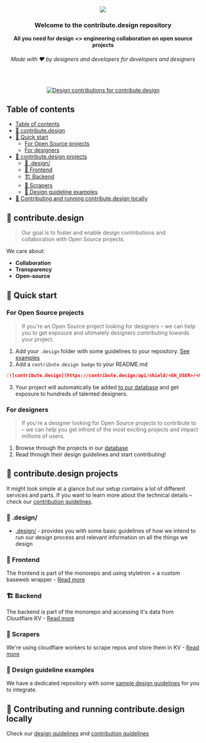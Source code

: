 <div align="center">
  <a href="https://contribute.design"><img src="https://i.imgur.com/ZoPpMsS.png" /></a>
  <h3>Welcome to the contribute.design repository</h3>
  <strong>All you need for design <> engineering collaboration on open source projects</strong>
  <h6>Made with ❤️ by designers and developers for developers and designers</h6>
</div>
<br>
<p align="center">
  <a href="https://contribute.design/contribute-design/contribute.design">
    <img src="https://contribute.design/api/shield/contribute-design/contribute.design" alt="Design contributions for contribute.design">
  </a>
</p>

## Table of contents

- [Table of contents](#table-of-contents)
- [🌟 contribute.design](#-contributedesign)
- [🚀 Quick start](#-quick-start)
  - [For Open Source projects](#for-open-source-projects)
  - [For designers](#for-designers)
- [🌲 contribute.design projects](#-contributedesign-projects)
  - [🙌 .design/](#-design)
  - [🎨 Frontend](#-frontend)
  - [🏗 Backend](#-backend)
  - [🎈 Scrapers](#-scrapers)
  - [💅 Design guideline examples](#-design-guideline-examples)
- [🚢 Contributing and running contribute.design locally](#-contributing-and-running-contributedesign-locally)

## 🌟 contribute.design

> Our goal is to foster and enable design contributions and collaboration with Open Source projects.

We care about:

- **Collaboration**
- **Transparency**
- **Open-source**

## 🚀 Quick start

### For Open Source projects

> If you're an Open Source project looking for designers – we can help you to get exposure and ultimately designers contributing towards your project.

1. Add your `.design` folder with some guidelines to your repository. [See examples](https://github.com/contribute-design/examples)
2. Add a `contribute.design badge` to your README.md

```md
[![contribute.design](https://contribute.design/api/shield/<GH_USER>/<GH_PROJECT>)](https://contribute.design/<GH_USER>/<GH_PROJECT>)
```

3. Your project will automatically be added [to our database](https://contribute.design/projects) and get exposure to hundreds of talented designers.

### For designers

> If you're a designer looking for Open Source projects to contribute to – we can help you get infront of the most exciting projects and impact millions of users.

1. Browse through the projects in our [database](https://contribute.design/projects)
2. Read through their design guidelines and start contributing!

## 🌲 contribute.design projects

It might look simple at a glance but our setup contains a lot of different services and parts.
If you want to learn more about the technical details – check our [contribution guidelines](./CONTRIBUTING.md).

### 🙌 .design/

- [.design/](.design/) - provides you with some basic guidelines of how we intend to run our design process and relevant information on all the things we design

### 🎨 Frontend

The frontend is part of the monorepo and using styletron + a custom baseweb wrapper - [Read more](./CONTRIBUTING.md)

### 🏗 Backend

The backend is part of the monorepo and accessing it's data from Cloudflare KV - [Read more](./CONTRIBUTING.md)

### 🎈 Scrapers

We're using cloudflare workers to scrape repos and store them in KV - [Read more](./CONTRIBUTING.md)

### 💅 Design guideline examples

We have a dedicated repository with some [sample design guidelines](https://github.com/contribute-design/examples) for you to integrate.

## 🚢 Contributing and running contribute.design locally

Check our [design guidelines](./.design) and [contribution guidelines](./CONTRIBUTING.md)
